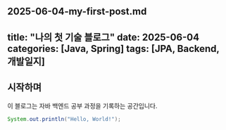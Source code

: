 2025-06-04-my-first-post.md
---
title: "나의 첫 기술 블로그"
date: 2025-06-04
categories: [Java, Spring]
tags: [JPA, Backend, 개발일지]
---

## 시작하며

이 블로그는 자바 백엔드 공부 과정을 기록하는 공간입니다.

```java
System.out.println("Hello, World!");
